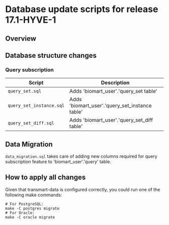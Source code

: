Database update scripts for release 17.1-HYVE-1
===============================================

Overview
--------

## Database structure changes

### Query subscription

| Script                             | Description                                     |
|------------------------------------|-------------------------------------------------|
| `query_set.sql`          | Adds 'biomart_user'.'query_set table'          |
| `query_set_instance.sql` | Adds 'biomart_user'.'query_set_instance table' |
| `query_set_diff.sql`     | Adds 'biomart_user'.'query_set_diff table'     |



## Data Migration

`data_migration.sql` takes care of adding new columns required for query subscription feature to 'biomart_user'.'query' table.

How to apply all changes
------------------------

Given that transmart-data is configured correctly, you could run one of the following make commands:
    
    # For PostgreSQL:
    make -C postgres migrate
    # For Oracle:
    make -C oracle migrate
    
